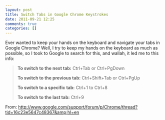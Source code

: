 ```yaml
---
layout: post
title: Switch Tabs in Google Chrome Keystrokes
date: 2011-09-21 12:25
comments: true
categories: []
---
```

Ever wanted to keep your hands on the keyboard and navigate your tabs in Google Chrome? Well, I try to keep my hands on the keyboard as much as possible, so I took to Google to search for this, and wallah, it led me to this info:
<blockquote><strong>To switch to the next tab:</strong>
Ctrl+Tab or Ctrl+PgDown

<strong>To switch to the previous tab:</strong>
Ctrl+Shift+Tab or Ctrl+PgUp

<strong>To switch to a specific tab:</strong>
Ctrl+1 to Ctrl+8

<strong>To switch to the last tab:</strong>
Ctrl+9</blockquote>
From: <a href="http://www.google.com/support/forum/p/Chrome/thread?tid=16c23e5647c48367&amp;hl=en">http://www.google.com/support/forum/p/Chrome/thread?tid=16c23e5647c48367&amp;hl=en</a>
